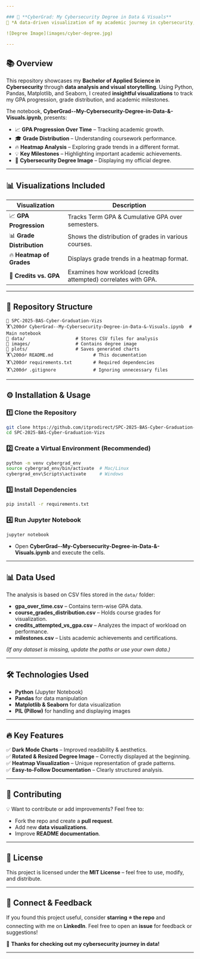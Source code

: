 ```yaml
---

### 📌 **CyberGrad: My Cybersecurity Degree in Data & Visuals**
🚀 *A data-driven visualization of my academic journey in cybersecurity, including GPA progression, grade distribution, and key milestones.*

![Degree Image](images/cyber-degree.jpg)

---
```


## 📚 **Overview**
This repository showcases my **Bachelor of Applied Science in Cybersecurity** through **data analysis and visual storytelling**. Using Python, Pandas, Matplotlib, and Seaborn, I created **insightful visualizations** to track my GPA progression, grade distribution, and academic milestones.

The notebook, **CyberGrad--My-Cybersecurity-Degree-in-Data-&-Visuals.ipynb**, presents:
- 📈 **GPA Progression Over Time** – Tracking academic growth.
- 🎓 **Grade Distribution** – Understanding coursework performance.
- 🔥 **Heatmap Analysis** – Exploring grade trends in a different format.
- 💡 **Key Milestones** – Highlighting important academic achievements.
- 📝 **Cybersecurity Degree Image** – Displaying my official degree.

---

## 📊 **Visualizations Included**
| Visualization | Description |
|--------------|------------|
| 📈 **GPA Progression** | Tracks Term GPA & Cumulative GPA over semesters. |
| 📊 **Grade Distribution** | Shows the distribution of grades in various courses. |
| 🔥 **Heatmap of Grades** | Displays grade trends in a heatmap format. |
| 📌 **Credits vs. GPA** | Examines how workload (credits attempted) correlates with GPA. |

---

## 🐂 **Repository Structure**
```
📂 SPC-2025-BAS-Cyber-Graduation-Vizs
🏋️\200d♂️ CyberGrad--My-Cybersecurity-Degree-in-Data-&-Visuals.ipynb  # Main notebook
📁 data/                   # Stores CSV files for analysis
📁 images/                 # Contains degree image
📁 plots/                  # Saves generated charts
🏋️\200d♂️ README.md               # This documentation
🏋️\200d♂️ requirements.txt        # Required dependencies
🏋️\200d♂️ .gitignore              # Ignoring unnecessary files
```

---

## ⚙️ **Installation & Usage**
### **1️⃣ Clone the Repository**
```bash
git clone https://github.com/itprodirect/SPC-2025-BAS-Cyber-Graduation-Vizs.git
cd SPC-2025-BAS-Cyber-Graduation-Vizs
```

### **2️⃣ Create a Virtual Environment (Recommended)**
```bash
python -m venv cybergrad_env
source cybergrad_env/bin/activate  # Mac/Linux
cybergrad_env\Scripts\activate     # Windows
```

### **3️⃣ Install Dependencies**
```bash
pip install -r requirements.txt
```

### **4️⃣ Run Jupyter Notebook**
```bash
jupyter notebook
```
- Open **CyberGrad--My-Cybersecurity-Degree-in-Data-&-Visuals.ipynb** and execute the cells.

---

## 📊 **Data Used**
The analysis is based on CSV files stored in the `data/` folder:
- **gpa_over_time.csv** – Contains term-wise GPA data.
- **course_grades_distribution.csv** – Holds course grades for visualization.
- **credits_attempted_vs_gpa.csv** – Analyzes the impact of workload on performance.
- **milestones.csv** – Lists academic achievements and certifications.

*(If any dataset is missing, update the paths or use your own data.)*

---

## 🛠️ **Technologies Used**
- **Python** (Jupyter Notebook)
- **Pandas** for data manipulation
- **Matplotlib & Seaborn** for data visualization
- **PIL (Pillow)** for handling and displaying images

---

## 🔥 **Key Features**
✅ **Dark Mode Charts** – Improved readability & aesthetics.  
✅ **Rotated & Resized Degree Image** – Correctly displayed at the beginning.  
✅ **Heatmap Visualization** – Unique representation of grade patterns.  
✅ **Easy-to-Follow Documentation** – Clearly structured analysis.  

---

## 🤝 **Contributing**
💡 Want to contribute or add improvements? Feel free to:
- Fork the repo and create a **pull request**.
- Add new **data visualizations**.
- Improve **README documentation**.

---

## 📝 **License**
This project is licensed under the **MIT License** – feel free to use, modify, and distribute.

---

## 🌟 **Connect & Feedback**
If you found this project useful, consider **starring ⭐ the repo** and connecting with me on **LinkedIn**. Feel free to open an **issue** for feedback or suggestions!

🚀 **Thanks for checking out my cybersecurity journey in data!**

---
